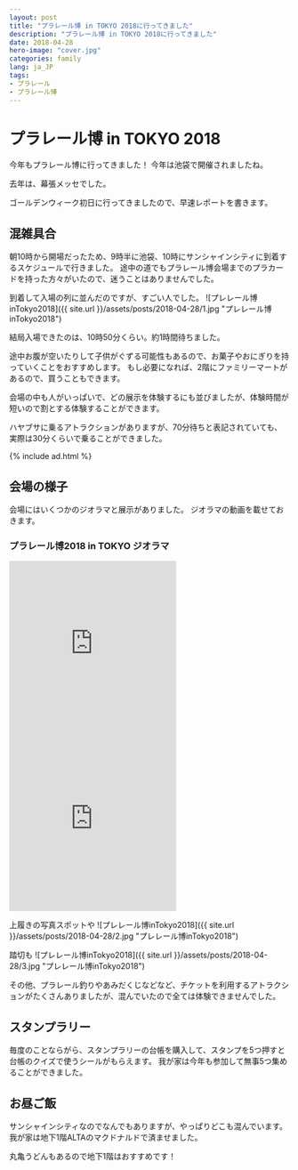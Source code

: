 ```yaml
---
layout: post
title: "プラレール博 in TOKYO 2018に行ってきました"
description: "プラレール博 in TOKYO 2018に行ってきました"
date: 2018-04-28
hero-image: "cover.jpg"
categories: family
lang: ja_JP
tags:
- プラレール
- プラレール博
---
```


# プラレール博 in TOKYO 2018

今年もプラレール博に行ってきました！
今年は池袋で開催されましたね。

去年は、幕張メッセでした。

ゴールデンウィーク初日に行ってきましたので、早速レポートを書きます。

## 混雑具合

朝10時から開場だったため、9時半に池袋、10時にサンシャインシティに到着するスケジュールで行きました。
途中の道でもプラレール博会場までのプラカードを持った方々がいたので、迷うことはありませんでした。

到着して入場の列に並んだのですが、すごい人でした。
![プレレール博inTokyo2018]({{ site.url }}/assets/posts/2018-04-28/1.jpg "プレレール博inTokyo2018")

結局入場できたのは、10時50分くらい。約1時間待ちました。

途中お腹が空いたりして子供がぐずる可能性もあるので、お菓子やおにぎりを持っていくことをおすすめします。
もし必要になれば、2階にファミリーマートがあるので、買うこともできます。

会場の中も人がいっぱいで、どの展示を体験するにも並びましたが、体験時間が短いので割とする体験することができます。

ハヤブサに乗るアトラクションがありますが、70分待ちと表記されていても、実際は30分くらいで乗ることができました。

{% include ad.html %}

## 会場の様子

会場にはいくつかのジオラマと展示がありました。
ジオラマの動画を載せておきます。

### プラレール博2018 in TOKYO ジオラマ
<iframe class="w-100" height="315" src="https://www.youtube.com/embed/dL70ysdyJHs" frameborder="0" allow="autoplay; encrypted-media" allowfullscreen></iframe>
<iframe class="w-100" height="315" src="https://www.youtube.com/embed/TnYbDgW9YAI" frameborder="0" allow="autoplay; encrypted-media" allowfullscreen></iframe>


上履きの写真スポットや
![プレレール博inTokyo2018]({{ site.url }}/assets/posts/2018-04-28/2.jpg "プレレール博inTokyo2018")


踏切も
![プレレール博inTokyo2018]({{ site.url }}/assets/posts/2018-04-28/3.jpg "プレレール博inTokyo2018")

その他、プラレール釣りやあみだくじなどなど、チケットを利用するアトラクションがたくさんありましたが、混んでいたので全ては体験できませんでした。

## スタンプラリー

毎度のことならがら、スタンプラリーの台帳を購入して、スタンプを5つ押すと台帳のクイズで使うシールがもらえます。
我が家は今年も参加して無事5つ集めることができました。

## お昼ご飯

サンシャインシティなのでなんでもありますが、やっぱりどこも混んでいます。
我が家は地下1階ALTAのマクドナルドで済ませました。

丸亀うどんもあるので地下1階はおすすめです！
